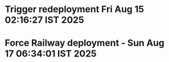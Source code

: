 # Trigger redeployment Fri Aug 15 02:16:27 IST 2025
# Force Railway deployment - Sun Aug 17 06:34:01 IST 2025
